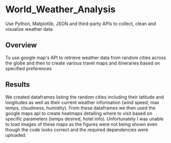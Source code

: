 # World_Weather_Analysis
Use Python, Matplotlib, JSON and third-party APIs to collect, clean and visualize weather data

## Overview
To use google map's API to retrieve weather data from random cities across the globe and then to create various travel maps and itineraries based on specified preferences

## Results
We created dataframes listing the random cities including their latitude and longitudes as well as their current weather information (wind speed, max temps, cloudiness, humidity). From these dataframes we then used the google maps api to create heatmaps detailing where to visit based on specific parameters (temps desired, hotel info). Unfortunately I was unable to load images of these maps as the figures were not being shown even though the code looks correct and the required dependencies were uploaded.
